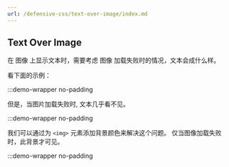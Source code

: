 ```yaml
---
url: /defensive-css/text-over-image/index.md
---
```

## Text Over Image

在 图像 上显示文本时，需要考虑 图像 加载失败时的情况，文本会成什么样。

看下面的示例：

:::demo-wrapper no-padding

但是，当图片加载失败时, 文本几乎看不见。

:::demo-wrapper no-padding

我们可以通过为 `<img>` 元素添加背景颜色来解决这个问题。
仅当图像加载失败时，此背景才可见。

:::demo-wrapper no-padding
